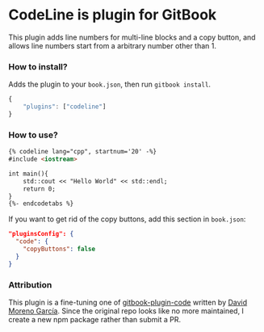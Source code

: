 # CodeLine is plugin for GitBook
This plugin adds line numbers for multi-line blocks and a copy button, and allows line numbers start from a arbitrary number other than 1.


### How to install?

Adds the plugin to your `book.json`, then run `gitbook install`.

```js
{
    "plugins": ["codeline"]
}
```

### How to use?

```md
{% codeline lang="cpp", startnum='20' -%}
#include <iostream>

int main(){
    std::cout << "Hello World" << std::endl;
    return 0;
}
{%- endcodetabs %}
```
If you want to get rid of the copy buttons, add this section in `book.json`:

```json
"pluginsConfig": {
  "code": {
    "copyButtons": false
  }
}
```

### Attribution
This plugin is a fine-tuning one of [gitbook-plugin-code](https://github.com/davidmogar/gitbook-plugin-code) written by [David Moreno García](https://github.com/davidmogar). Since the original repo looks like no more maintained, I create a new npm package rather than submit a PR.